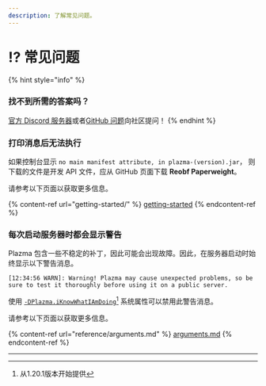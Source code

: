 ```yaml
---
description: 了解常见问题。
---
```


# ⁉️ 常见问题

{% hint style="info" %}

### 找不到所需的答案吗？

[官方 Discord 服务器](https://discord.gg/MmfC52K8A8)或者[GitHub 问题](https://github.com/PlazmaMC/PlazmaBukkit/issues)向社区提问！
{% endhint %}

### 打印消息后无法执行

如果控制台显示 `no main manifest attribute, in plazma-(version).jar`，
则下载的文件是开发 API 文件，应从 GitHub 页面下载 **Reobf Paperweight**。

请参考以下页面以获取更多信息。

{% content-ref url="getting-started/" %}
[getting-started](getting-started#id-2)
{% endcontent-ref %}

### 每次启动服务器时都会显示警告

Plazma 包含一些不稳定的补丁，因此可能会出现故障。因此，在服务器启动时始终显示以下警告消息。

```log
[12:34:56 WARN]: Warning! Plazma may cause unexpected problems, so be sure to test it thoroughly before using it on a public server.
```

使用 [`-DPlazma.iKnowWhatIAmDoing`](#user-content-fn-1)[^1] 系统属性可以禁用此警告消息。

请参考以下页面以获取更多信息。

{% content-ref url="reference/arguments.md" %}
[arguments.md](reference/arguments.md#plazma.iknowwhatiamdoing)
{% endcontent-ref %}

***

[^1]: 从1.20.1版本开始提供

